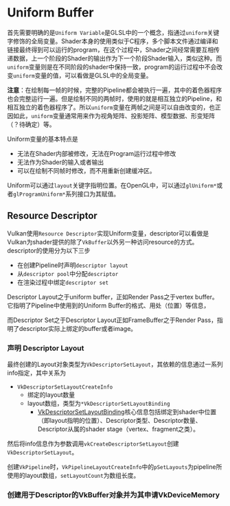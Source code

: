# Uniform Buffer
首先需要明确的是`Uniform Variable`是GLSL中的一个概念，指通过`uniform`关键字修饰的全局变量。Shader本身的使用类似于C程序，多个脚本文件通过编译和链接最终得到可以运行的program，在这个过程中，Shader之间经常需要互相传递数据，上一个阶段的Shader的输出作为下一个阶段Shader输入，类似这种。而`uniform`变量则是在不同阶段的shader中保持一致，program的运行过程中不会改变`uniform`变量的值，可以看做是GLSL中的全局变量。

**注意**：在绘制每一帧的时候，完整的Pipeline都会被执行一遍，其中的着色器程序也会完整运行一遍。但是绘制不同的两帧时，使用的就是相互独立的Pipeline，和相互独立的着色器程序了。所以`uniform`变量在两帧之间是可以自由改变的，也正因如此，`uniform`变量通常用来作为视角矩阵、投影矩阵、模型数据、形变矩阵（？待确定）等。

Uniform变量的基本特点是
- 无法在Shader内部被修改，无法在Program运行过程中修改
- 无法作为Shader的输入或者输出
- 可以在绘制不同帧时修改，而不用重新创建缓冲区。

Uniform可以通过`layout`关键字指明位置。在OpenGL中，可以通过`glUniform*`或者`glProgramUniform*`系列接口为其赋值。

## Resource Descriptor
Vulkan使用`Resource Descriptor`实现Uniform变量，descriptor可以看做是Vulkan为shader提供的除了`VkBuffer`以外另一种访问resource的方式。descriptor的使用分为以下三步
- 在创建Pipeline时声明`descriptor layout`
- 从`descriptor pool`中分配`descriptor`
- 在渲染过程中绑定`descriptor set`

Descriptor Layout之于uniform buffer，正如Render Pass之于vertex buffer。它指明了Pipeline中使用到的Uniform Buffer的格式、用处（位置）等信息，

而Descriptor Set之于Descriptor Layout正如FrameBuffer之于Render Pass，指明了descriptor实际上绑定的buffer或者image。

### 声明 Descriptor Layout
最终创建的Layout对象类型为`VkDescriptorSetLayout`，其依赖的信息通过一系列info指定，其中关系为
- `VkDescriptorSetLayoutCreateInfo`
  - 绑定的layout数量
  - layout数组，类型为`*VkDescriptorSetLayoutBinding`
    - [VkDescriptorSetLayoutBinding](https://www.khronos.org/registry/vulkan/specs/1.2-extensions/man/html/VkDescriptorSetLayoutBinding.html)核心信息包括绑定到shader中位置（即layout指明的位置）、Descriptor类型、Descriptor数量、Descriptor从属的shader stage（vertex、fragment之类）。

然后将info信息作为参数调用`vkCreateDescriptorSetLayout`创建`VkDescriptorSetLayout`。

创建`VkPipeline`时，`VkPipelineLayoutCreateInfo`中的`pSetLayouts`为pipeline所使用的layout数组，`setLayoutCount`为数组长度。

### 创建用于Descriptor的VkBuffer对象并为其申请VkDeviceMemory

